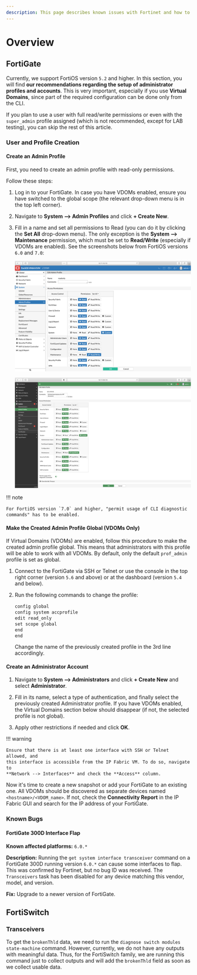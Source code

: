 ```yaml
---
description: This page describes known issues with Fortinet and how to fix them.
---
```


# Overview

## FortiGate

Currently, we support FortiOS version `5.2` and higher. In this section, you
will find **our recommendations regarding the setup of administrator profiles
and accounts**. This is very important, especially if you use **Virtual
Domains**, since part of the required configuration can be done only from the
CLI.

If you plan to use a user with full read/write permissions or even with the
`super_admin` profile assigned (which is not recommended, except for LAB
testing), you can skip the rest of this article.

### User and Profile Creation

#### Create an Admin Profile

First, you need to create an admin profile with read-only permissions.

Follow these steps:

1. Log in to your FortiGate. In case you have VDOMs enabled, ensure you have
   switched to the global scope (the relevant drop-down menu is in the top left
   corner).

2. Navigate to **System --> Admin Profiles** and click **+ Create New**.

3. Fill in a name and set all permissions to Read (you can do it by clicking
   the **Set All** drop-down menu). The only exception is the **System -->
   Maintenance** permission, which must be set to **Read/Write** (especially if
   VDOMs are enabled). See the screenshots below from FortiOS versions `6.0` and
   `7.0`:

   ![Admin Profile, FortiOS 6.0](fortios-60-admin-profile.png "Admin Profile, FortiOS 6.0")

   ![Admin Profile, FortiOS 7.0](fortios-70-admin-profile.png "Admin Profile, FortiOS 7.0")

!!! note

    For FortiOS version `7.0` and higher, "permit usage of CLI diagnostic 
    commands" has to be enabled.

#### Make the Created Admin Profile Global (VDOMs Only)

If Virtual Domains (VDOMs) are enabled, follow this procedure to make the
created admin profile global. This means that administrators with this profile
will be able to work with all VDOMs. By default, only the default `prof_admin`
profile is set as global.

1. Connect to the FortiGate via SSH or Telnet or use the console in the top
   right corner (version `5.6` and above) or at the dashboard (version `5.4` and 
   below).

2. Run the following commands to change the profile:

   ```commandline
   config global
   config system accprofile
   edit read_only
   set scope global
   end
   end
   ```

   Change the name of the previously created profile in the 3rd line 
   accordingly.

#### Create an Administrator Account

1. Navigate to **System --> Administrators** and click **+ Create New** and
   select **Administrator**.

2. Fill in its name, select a type of authentication, and finally select the
   previously created Administrator profile. If you have VDOMs enabled, the 
   Virtual Domains section below should disappear (if not, the selected profile
   is not global).

3. Apply other restrictions if needed and click **OK**.

!!! warning

    Ensure that there is at least one interface with SSH or Telnet allowed, and
    this interface is accessible from the IP Fabric VM. To do so, navigate to
    **Network --> Interfaces** and check the **Access** column.

Now it's time to create a new snapshot or add your FortiGate to an existing
one. All VDOMs should be discovered as separate devices named
`<hostname>/<VDOM_name>`. If not, check the **Connectivity Report** in the IP
Fabric GUI and search for the IP address of your FortiGate.

### Known Bugs

#### FortiGate 300D Interface Flap

**Known affected platforms:** `6.0.*`

**Description:** Running the `get system interface transceiver` command on a
FortiGate 300D running version `6.0.*` can cause some interfaces to flap. This
was confirmed by Fortinet, but no bug ID was received. The `Transceivers` task
has been disabled for any device matching this vendor, model, and version.

**Fix:** Upgrade to a newer version of FortiGate.

## FortiSwitch

### Transceivers

To get the `brokenThld` data, we need to run the `diagnose switch modules
state-machine` command. However, currently, we do not have any outputs with
meaningful data. Thus, for the FortiSwitch family, we are running this command
just to collect outputs and will add the `brokenThld` field as soon as we
collect usable data.
